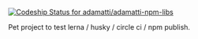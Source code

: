 [![Codeship Status for adamatti/adamatti-npm-libs](https://app.codeship.com/projects/ba543b4b-fb35-4199-a455-8ec36900a59d/status?branch=master)](https://app.codeship.com/projects/451423)

Pet project to test lerna / husky / circle ci / npm publish.